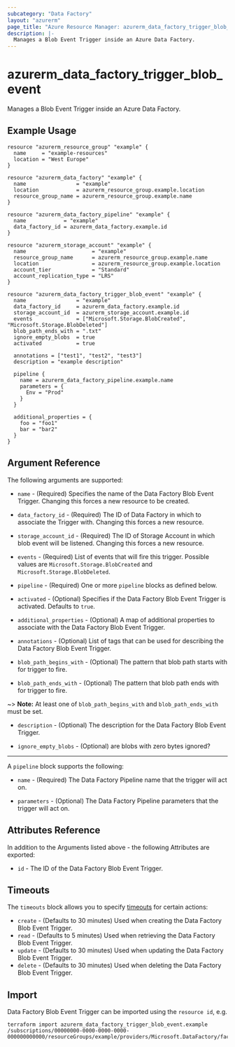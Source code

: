 ```yaml
---
subcategory: "Data Factory"
layout: "azurerm"
page_title: "Azure Resource Manager: azurerm_data_factory_trigger_blob_event"
description: |-
  Manages a Blob Event Trigger inside an Azure Data Factory.
---
```


# azurerm_data_factory_trigger_blob_event

Manages a Blob Event Trigger inside an Azure Data Factory.

## Example Usage

```hcl
resource "azurerm_resource_group" "example" {
  name     = "example-resources"
  location = "West Europe"
}

resource "azurerm_data_factory" "example" {
  name                = "example"
  location            = azurerm_resource_group.example.location
  resource_group_name = azurerm_resource_group.example.name
}

resource "azurerm_data_factory_pipeline" "example" {
  name            = "example"
  data_factory_id = azurerm_data_factory.example.id
}

resource "azurerm_storage_account" "example" {
  name                     = "example"
  resource_group_name      = azurerm_resource_group.example.name
  location                 = azurerm_resource_group.example.location
  account_tier             = "Standard"
  account_replication_type = "LRS"
}

resource "azurerm_data_factory_trigger_blob_event" "example" {
  name                = "example"
  data_factory_id     = azurerm_data_factory.example.id
  storage_account_id  = azurerm_storage_account.example.id
  events              = ["Microsoft.Storage.BlobCreated", "Microsoft.Storage.BlobDeleted"]
  blob_path_ends_with = ".txt"
  ignore_empty_blobs  = true
  activated           = true

  annotations = ["test1", "test2", "test3"]
  description = "example description"

  pipeline {
    name = azurerm_data_factory_pipeline.example.name
    parameters = {
      Env = "Prod"
    }
  }

  additional_properties = {
    foo = "foo1"
    bar = "bar2"
  }
}
```

## Argument Reference

The following arguments are supported:

* `name` - (Required) Specifies the name of the Data Factory Blob Event Trigger. Changing this forces a new resource to be created.

* `data_factory_id` - (Required) The ID of Data Factory in which to associate the Trigger with. Changing this forces a new resource.

* `storage_account_id` - (Required) The ID of Storage Account in which blob event will be listened. Changing this forces a new resource.

* `events` - (Required) List of events that will fire this trigger. Possible values are `Microsoft.Storage.BlobCreated` and `Microsoft.Storage.BlobDeleted`.

* `pipeline` - (Required) One or more `pipeline` blocks as defined below.

* `activated` - (Optional) Specifies if the Data Factory Blob Event Trigger is activated. Defaults to `true`.

* `additional_properties` - (Optional) A map of additional properties to associate with the Data Factory Blob Event Trigger.

* `annotations` - (Optional) List of tags that can be used for describing the Data Factory Blob Event Trigger.

* `blob_path_begins_with` - (Optional) The pattern that blob path starts with for trigger to fire.

* `blob_path_ends_with` - (Optional) The pattern that blob path ends with for trigger to fire.

~> **Note:** At least one of `blob_path_begins_with` and `blob_path_ends_with` must be set.

* `description` - (Optional) The description for the Data Factory Blob Event Trigger.

* `ignore_empty_blobs` - (Optional) are blobs with zero bytes ignored?

---

A `pipeline` block supports the following:

* `name` - (Required) The Data Factory Pipeline name that the trigger will act on.

* `parameters` - (Optional) The Data Factory Pipeline parameters that the trigger will act on.

## Attributes Reference

In addition to the Arguments listed above - the following Attributes are exported:

* `id` - The ID of the Data Factory Blob Event Trigger.

## Timeouts

The `timeouts` block allows you to specify [timeouts](https://developer.hashicorp.com/terraform/language/resources/configure#define-operation-timeouts) for certain actions:

* `create` - (Defaults to 30 minutes) Used when creating the Data Factory Blob Event Trigger.
* `read` - (Defaults to 5 minutes) Used when retrieving the Data Factory Blob Event Trigger.
* `update` - (Defaults to 30 minutes) Used when updating the Data Factory Blob Event Trigger.
* `delete` - (Defaults to 30 minutes) Used when deleting the Data Factory Blob Event Trigger.

## Import

Data Factory Blob Event Trigger can be imported using the `resource id`, e.g.

```shell
terraform import azurerm_data_factory_trigger_blob_event.example /subscriptions/00000000-0000-0000-0000-000000000000/resourceGroups/example/providers/Microsoft.DataFactory/factories/example/triggers/example
```
